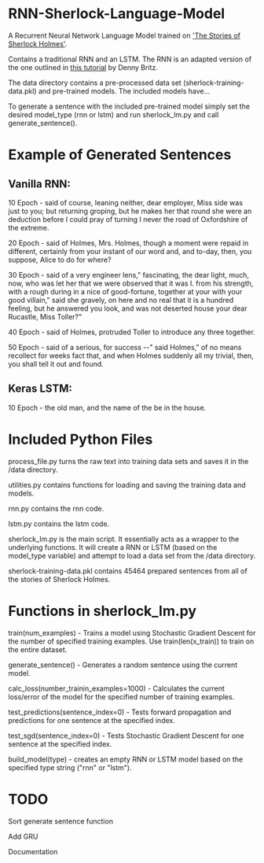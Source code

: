 # RNN-Sherlock-Language-Model

A Recurrent Neural Network Language Model trained on ['The Stories of Sherlock Holmes'](https://sherlock-holm.es/ascii/).

Contains a traditional RNN and an LSTM. The RNN is an adapted version of the one outlined in [this tutorial](http://www.wildml.com/2015/09/recurrent-neural-networks-tutorial-part-1-introduction-to-rnns/) by Denny Britz.

The data directory contains a pre-processed data set (sherlock-training-data.pkl) and pre-trained models.
The included models have...

To generate a sentence with the included pre-trained model simply set the desired model_type (rnn or lstm) and run sherlock_lm.py and call generate_sentence().


# Example of Generated Sentences

## Vanilla RNN:

10 Epoch - said of course, leaning neither, dear employer, Miss side was just to you; but returning groping, but he makes her that round she were an deduction before I could pray of turning I never the road of Oxfordshire of the extreme.

20 Epoch - said of Holmes, Mrs. Holmes, though a moment were repaid in different, certainly from your instant of our word and, and to-day, then, you suppose, Alice to do for where?

30 Epoch - said of a very engineer lens," fascinating, the dear light, much, now, who was let her that we were observed that it was I. from his strength, with a rough during in a nice of good-fortune, together at your with your good villain," said she gravely, on here and no real that it is a hundred feeling, but he answered you look, and was not deserted house your dear Rucastle, Miss Toller?"

40 Epoch - said of Holmes, protruded Toller to introduce any three together.

50 Epoch - said of a serious, for success --" said Holmes," of no means recollect for weeks fact that, and when Holmes suddenly all my trivial, then, you shall tell it out and found.

## Keras LSTM:

10 Epoch - the old man, and the name of the be in the house.

# Included Python Files

process_file.py turns the raw text into training data sets and saves it in the /data directory.

utilities.py contains functions for loading and saving the training data and models.

rnn.py contains the rnn code.

lstm.py contains the lstm code.

sherlock_lm.py is the main script. It essentially acts as a wrapper to the underlying functions. It will create a RNN or LSTM (based on the model_type variable) and attempt to load a data set from the /data directory.

sherlock-training-data.pkl contains 45464 prepared sentences from all of the stories of Sherlock Holmes.

# Functions in sherlock_lm.py

train(num_examples) - Trains a model using Stochastic Gradient Descent for the number of specified training examples. Use train(len(x_train)) to train on the entire dataset.

generate_sentence() - Generates a random sentence using the current model.

calc_loss(number_trainin_examples=1000) - Calculates the current loss/error of the model for the specified number of training examples.

test_predictions(sentence_index=0) - Tests forward propagation and predictions for one sentence at the specified index.

test_sgd(sentence_index=0) - Tests Stochastic Gradient Descent for one sentence at the specified index.

build_model(type) - creates an empty RNN or LSTM model based on the specified type string ("rnn" or "lstm").


# TODO
Sort generate sentence function

Add GRU

Documentation